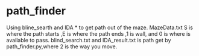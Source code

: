 # path_finder
Using bline_searth and IDA * to get path out of the maze.
MazeData.txt S is where the path starts ,E is where the path ends ,1 is wall, and 0 is where is available to pass.
blind_search.txt and IDA_result.txt is path get by path_finder.py,where 2 is the way you move.
